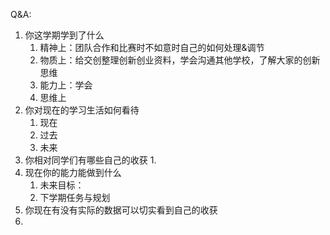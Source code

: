 Q&A:
1. 你这学期学到了什么
	1. 精神上：团队合作和比赛时不如意时自己的如何处理&调节
	2. 物质上：给交创整理创新创业资料，学会沟通其他学校，了解大家的创新思维
	3. 能力上：学会
	4. 思维上
3. 你对现在的学习生活如何看待
	1. 现在
	2. 过去
	3. 未来
4. 你相对同学们有哪些自己的收获
	1. 
5. 现在你的能力能做到什么
	1. 未来目标：
	2. 下学期任务与规划
6. 你现在有没有实际的数据可以切实看到自己的收获
7. 
